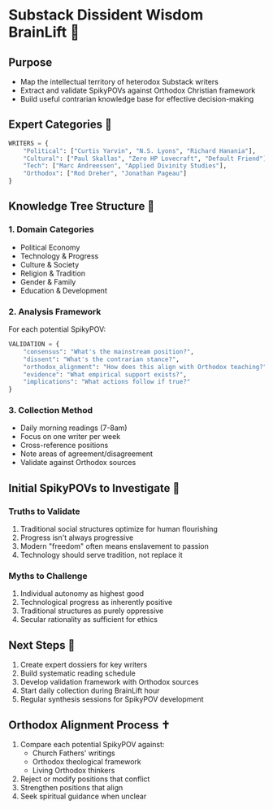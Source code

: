 # Substack Dissident Wisdom BrainLift 🎯

## Purpose
- Map the intellectual territory of heterodox Substack writers
- Extract and validate SpikyPOVs against Orthodox Christian framework
- Build useful contrarian knowledge base for effective decision-making

## Expert Categories 🎯
```python
WRITERS = {
    "Political": ["Curtis Yarvin", "N.S. Lyons", "Richard Hanania"],
    "Cultural": ["Paul Skallas", "Zero HP Lovecraft", "Default Friend"],
    "Tech": ["Marc Andreessen", "Applied Divinity Studies"],
    "Orthodox": ["Rod Dreher", "Jonathan Pageau"]
}
```

## Knowledge Tree Structure 🌳

### 1. Domain Categories
- Political Economy
- Technology & Progress
- Culture & Society
- Religion & Tradition
- Gender & Family
- Education & Development

### 2. Analysis Framework
For each potential SpikyPOV:
```python
VALIDATION = {
    "consensus": "What's the mainstream position?",
    "dissent": "What's the contrarian stance?",
    "orthodox_alignment": "How does this align with Orthodox teaching?",
    "evidence": "What empirical support exists?",
    "implications": "What actions follow if true?"
}
```

### 3. Collection Method
- Daily morning readings (7-8am)
- Focus on one writer per week
- Cross-reference positions
- Note areas of agreement/disagreement
- Validate against Orthodox sources

## Initial SpikyPOVs to Investigate 🎯

### Truths to Validate
1. Traditional social structures optimize for human flourishing
2. Progress isn't always progressive
3. Modern "freedom" often means enslavement to passion
4. Technology should serve tradition, not replace it

### Myths to Challenge
1. Individual autonomy as highest good
2. Technological progress as inherently positive
3. Traditional structures as purely oppressive
4. Secular rationality as sufficient for ethics

## Next Steps 🚀
1. Create expert dossiers for key writers
2. Build systematic reading schedule
3. Develop validation framework with Orthodox sources
4. Start daily collection during BrainLift hour
5. Regular synthesis sessions for SpikyPOV development

## Orthodox Alignment Process ✝️
1. Compare each potential SpikyPOV against:
   - Church Fathers' writings
   - Orthodox theological framework
   - Living Orthodox thinkers
2. Reject or modify positions that conflict
3. Strengthen positions that align
4. Seek spiritual guidance when unclear



